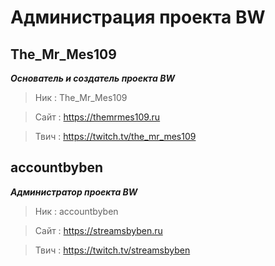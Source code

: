 # Администрация проекта BW

## The_Mr_Mes109
***Основатель и создатель проекта BW***
>Ник : The_Mr_Mes109

>Сайт : <https://themrmes109.ru>

>Твич : <https://twitch.tv/the_mr_mes109>


## accountbyben
***Администратор проекта BW***
>Ник : accountbyben

>Сайт : <https://streamsbyben.ru>

>Твич : <https://twitch.tv/streamsbyben>
